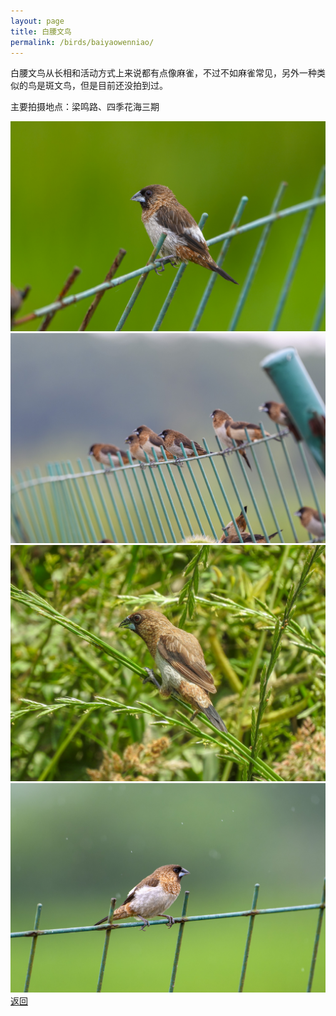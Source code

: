 ```yaml
---
layout: page
title: 白腰文鸟
permalink: /birds/baiyaowenniao/
---
```

白腰文鸟从长相和活动方式上来说都有点像麻雀，不过不如麻雀常见，另外一种类似的鸟是斑文鸟，但是目前还没拍到过。

主要拍摄地点：梁鸣路、四季花海三期

![](../picture/白腰文鸟/DSC_7427-NEF_DxO_DeepPRIME.jpg)
![](../picture/白腰文鸟/DSC_7417-NEF_DxO_DeepPRIME.jpg)
![](../picture/白腰文鸟/DSCN1872.jpg)
![](../picture/白腰文鸟/DSC_7214-NEF_DxO_DeepPRIME.jpg)
[返回](../../)
